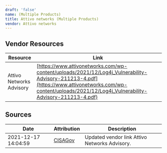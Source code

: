 ```yaml
---
draft: 'false'
name: (Multiple Products)
title: Attivo networks (Multiple Products)
vendor: Attivo networks
---
```


## Vendor Resources
| Resource | Link |
| --- | --- |
| Attivo Networks Advisory | [https://www.attivonetworks.com/wp-content/uploads/2021/12/Log4j_Vulnerability-Advisory-211213-4.pdf](https://www.attivonetworks.com/wp-content/uploads/2021/12/Log4j_Vulnerability-Advisory-211213-4.pdf) |



## Sources
| Date | Attribution | Description |
| --- | --- | --- |
| 2021-12-17 14:04:59 | [CISAGov](https://raw.githubusercontent.com/cisagov/log4j-affected-db/develop/README.md) | Updated vendor link Attivo Networks Advisory.  |
